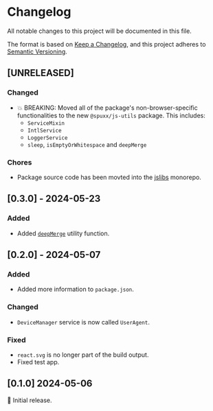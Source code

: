 # Changelog

All notable changes to this project will be documented in this file.

The format is based on [Keep a Changelog](https://keepachangelog.com/en/1.0.0/),
and this project adheres to [Semantic Versioning](https://semver.org/spec/v2.0.0.html).

## [UNRELEASED]

### Changed

- 💥 BREAKING: Moved all of the package's non-browser-specific functionalities to the new `@spuxx/js-utils` package. This includes:
  - `ServiceMixin`
  - `IntlService`
  - `LoggerService`
  - `sleep`, `isEmptyOrWhitespace` and `deepMerge`

### Chores

- Package source code has been movted into the [jslibs](https://github.com/spuxx1701/jslibs) monorepo.

## [0.3.0] - 2024-05-23

### Added

- Added [`deepMerge`](/lib/utils/misc.utils.ts) utility function.

## [0.2.0] - 2024-05-07

### Added

- Added more information to `package.json`.

### Changed

- `DeviceManager` service is now called `UserAgent`.

### Fixed

- `react.svg` is no longer part of the build output.
- Fixed test app.

## [0.1.0] 2024-05-06

🌟 Initial release.
